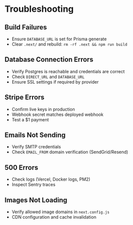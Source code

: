 # Troubleshooting

## Build Failures

- Ensure `DATABASE_URL` is set for Prisma generate
- Clear `.next/` and rebuild: `rm -rf .next && npm run build`

## Database Connection Errors

- Verify Postgres is reachable and credentials are correct
- Check `DIRECT_URL` and `DATABASE_URL`
- Ensure SSL settings if required by provider

## Stripe Errors

- Confirm live keys in production
- Webhook secret matches deployed webhook
- Test a $1 payment

## Emails Not Sending

- Verify SMTP credentials
- Check `EMAIL_FROM` domain verification (SendGrid/Resend)

## 500 Errors

- Check logs (Vercel, Docker logs, PM2)
- Inspect Sentry traces

## Images Not Loading

- Verify allowed image domains in `next.config.js`
- CDN configuration and cache invalidation
